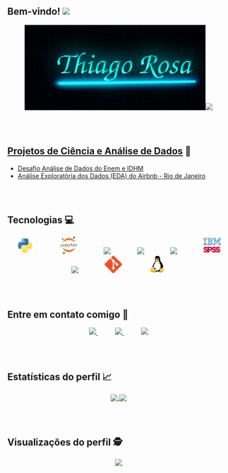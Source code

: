 ## Bem-vindo! <img src="https://raw.githubusercontent.com/iampavangandhi/iampavangandhi/master/gifs/Hi.gif" width="30px"></h2>

<p align="center">
  <img src="name4.png" width="410"/><img src="chart-cort.gif" width="410"/>
</p>

<!--## Sobre mim

Olá, seja bem-vindo ao meu perfil!

Atualmente busco oportunidades na área de ciência de dados, onde costumo lançar mão de habilidades analíticas e métodos científicos adquiridos ao longo dos anos como pesquisador, para desenvolver quaisquer soluções de negócios baseadas em dados.

Como pesquisador, sempre trabalhei com análise de dados. Possuo artigos publicados em revistas científicas, onde a estatística como ferramenta para tomada de decisão e confirmação de hipóteses sempre foi fundamental. 

Em parte do meu doutorado, trabalhei com análise multivariada e desenvolvi modelos de redes neurais artificiais utilizando MatLab , o que contribuiu para a resolução de um problema industrial de destinação de resíduo.

Tenho estudado constantemente conteúdos voltados à ciência de dados utilizando as ferramentas Python (Pandas, Numpy, Matplotlib, Seaborn, Sklearn), SQL (MySQL, SQLite, SQLAlchemy), Power BI, Git.

Meu portifólio está em construção e pode ser visualizado no repositório abaixo.-->

</br>
</br>

## [Projetos de Ciência e Análise de Dados](https://github.com/thiagosouzadarosa/Projects/blob/main/README.md) :briefcase:

* [Desafio Análise de Dados do Enem e IDHM](https://github.com/thiagosouzadarosa/Portfolio/blob/main/Desafio_An%C3%A1lise_de_Dados_do_ENEM_e_IDH.ipynb)
* [Análise Exploratória dos Dados (EDA) do Airbnb - Rio de Janeiro](https://github.com/thiagosouzadarosa/Projects/blob/main/An%C3%A1lise_Explorat%C3%B3ria_dos_Dados_do_Airbnb(Rio_de_Janeiro).ipynb)


</br>
</br>

## Tecnologias :computer:
<p align="center">
    <img height="40" src="https://raw.githubusercontent.com/devicons/devicon/master/icons/python/python-original.svg">
    &nbsp;&nbsp;&nbsp;&nbsp;&nbsp;&nbsp;&nbsp;&nbsp;&nbsp;&nbsp;&nbsp;&nbsp;&nbsp;
    <img height="40" src="https://raw.githubusercontent.com/devicons/devicon/master/icons/jupyter/jupyter-original-wordmark.svg">
    &nbsp;&nbsp;&nbsp;&nbsp;&nbsp;&nbsp;&nbsp;&nbsp;&nbsp;&nbsp;&nbsp;&nbsp;&nbsp;
    <img height="40" src="https://image.flaticon.com/icons/png/512/732/732222.png">
    &nbsp;&nbsp;&nbsp;&nbsp;&nbsp;&nbsp;&nbsp;&nbsp;&nbsp;&nbsp;&nbsp;&nbsp;&nbsp;
    <img height="40" src="https://img.icons8.com/color/452/power-bi.png">
    &nbsp;&nbsp;&nbsp;&nbsp;&nbsp;&nbsp;&nbsp;&nbsp;&nbsp;&nbsp;&nbsp;&nbsp;&nbsp;
    <img height="40" src="https://upload.wikimedia.org/wikipedia/commons/thumb/2/21/Matlab_Logo.png/667px-Matlab_Logo.png">
    &nbsp;&nbsp;&nbsp;&nbsp;&nbsp;&nbsp;&nbsp;&nbsp;&nbsp;&nbsp;&nbsp;&nbsp;&nbsp;
    <img height="40" src="https://raw.githubusercontent.com/devicons/devicon/master/icons/spss/spss-original.svg">
     &nbsp;&nbsp;&nbsp;&nbsp;&nbsp;&nbsp;&nbsp;&nbsp;&nbsp;&nbsp;&nbsp;&nbsp;&nbsp;
    <img height="40" src="https://szkolenia-gambit.net.pl/obrazki/st/statgraph_logo.png">
     &nbsp;&nbsp;&nbsp;&nbsp;&nbsp;&nbsp;&nbsp;&nbsp;&nbsp;&nbsp;&nbsp;&nbsp;&nbsp;
    <img height="40" src="https://raw.githubusercontent.com/devicons/devicon/master/icons/git/git-original.svg">
    &nbsp;&nbsp;&nbsp;&nbsp;&nbsp;&nbsp;&nbsp;&nbsp;&nbsp;&nbsp;&nbsp;&nbsp;&nbsp;
    <!--<img height="40" src="https://raw.githubusercontent.com/devicons/devicon/master/icons/github/github-original.svg">
    &nbsp;&nbsp;&nbsp;&nbsp;&nbsp;&nbsp;&nbsp;&nbsp;&nbsp;&nbsp;&nbsp;&nbsp;&nbsp;-->
    <img height="40" src="https://raw.githubusercontent.com/devicons/devicon/master/icons/linux/linux-original.svg" >
    &nbsp;&nbsp;&nbsp;&nbsp;&nbsp;&nbsp;&nbsp;&nbsp;&nbsp;&nbsp;&nbsp;&nbsp;&nbsp;
</p>

<!--## Skills :nerd_face:-->

<br/>
<br/>

## Entre em contato comigo :iphone:

<p align="center">
  <a href="https://www.linkedin.com/in/thiagosouzadarosa">
    <img src="https://img.shields.io/badge/linkedin-%230077B5.svg?&style=for-the-badge&logo=linkedin&logoColor=white&link=mailto:https://www.linkedin.com/in/thiagosouzadarosa/">
  </a>
  &nbsp;&nbsp;&nbsp;&nbsp;&nbsp;&nbsp;&nbsp;&nbsp;&nbsp;
  <a href="mailto:thiagosouzadarosa@gmail.com">
    <img src="https://img.shields.io/badge/gmail-D14836?&style=for-the-badge&logo=gmail&logoColor=white&link=mailto:thiagosouzadarosa@gmail.com">
  </a>
  &nbsp;&nbsp;&nbsp;&nbsp;&nbsp;&nbsp;&nbsp;&nbsp;&nbsp;
  <a href="https://github.com/thiagosouzadarosa">
    <img  src="https://img.shields.io/badge/github-%23100000.svg?&style=for-the-badge&logo=github&logoColor=white&link=mailto:https://github.com/thiagosouzadarosa">
  </a>
  
</p>


</br>
</br>

## Estatísticas do perfil :chart_with_upwards_trend: <br>
<p align="center">
  <a href="https://github.com/anuraghazra/github-readme-stats">
    <img
      align="center"
      src="https://github-readme-stats.vercel.app/api/top-langs/?username=thiagosouzadarosa&layout=compact"
    />
  </a>
  <a href="https://github.com/anuraghazra/github-readme-stats">
    <img
      align="center"
      height="165"
      src="https://github-readme-stats.vercel.app/api?username=thiagosouzadarosa&count_private=true&show_icons=true&custom_title=Github%20Status&hide=issues&theme=default"
    />
  </a>
</p

  <p align="center"> 

</br>
</br>
  
 ## Visualizações do perfil :detective: <br>
 <p align="center"> 
   <img alingn="center" src="https://profile-counter.glitch.me/thiagosouzadarosa/count.svg" />
 </p>

</p>
